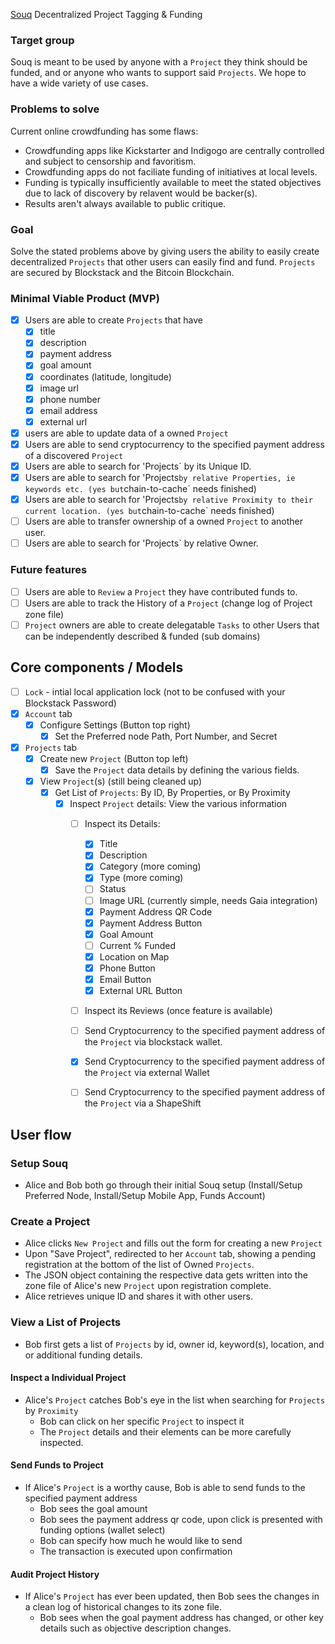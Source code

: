 [Souq](https://github.com/cryptocracy/souq) Decentralized Project Tagging & Funding

### Target group
Souq is meant to be used by anyone with a `Project` they think should be funded, and or anyone who wants to support said `Projects`. We hope to have a wide variety of use cases.

### Problems to solve
Current online crowdfunding has some flaws:
* Crowdfunding apps like Kickstarter and Indigogo are centrally controlled and subject to censorship and favoritism.
* Crowdfunding apps do not faciliate funding of initiatives at local levels. 
* Funding is typically insufficiently available to meet the stated objectives due to lack of discovery by relavent would be backer(s).
* Results aren't always available to public critique.

### Goal
Solve the stated problems above by giving users the ability to easily create decentralized `Projects` that other users can easily find and fund. `Projects` are secured by Blockstack and the Bitcoin Blockchain. 

### Minimal Viable Product (MVP)
* [x] Users are able to create `Projects` that have
	* [x] title
	* [x] description
	* [x] payment address
	* [x] goal amount
	* [x] coordinates (latitude, longitude)
	* [x] image url
	* [x] phone number
	* [x] email address 
	* [x] external url
* [x] users are able to update data of a owned `Project`
* [x] Users are able to send cryptocurrency to the specified payment address of a discovered `Project`
* [x] Users are able to search for 'Projects` by its Unique ID.
* [x] Users are able to search for 'Projects` by relative Properties, ie keywords etc. (yes but `chain-to-cache` needs finished)
* [x] Users are able to search for 'Projects` by relative Proximity to their current location. (yes but `chain-to-cache` needs finished)
* [ ] Users are able to transfer ownership of a owned `Project` to another user.
* [ ] Users are able to search for 'Projects` by relative Owner.

### Future features
* [ ] Users are able to `Review` a `Project` they have contributed funds to.
* [ ] Users are able to track the History of a `Project` (change log of Project zone file)
* [ ] `Project` owners are able to create delegatable `Tasks` to other Users that can be independently described & funded (sub domains)

## Core components / Models
* [ ] `Lock` - intial local application lock (not to be confused with your Blockstack Password)
* [x] `Account` tab
	* [x] Configure Settings (Button top right)
		* [x] Set the Preferred node Path, Port Number, and Secret
* [x] `Projects` tab
	* [x] Create new `Project` (Button top left)
		* [x] Save the `Project` data details by defining the various fields.
	* [x] View `Project`(s) (still being cleaned up)
		* [x] Get List of `Projects`: By ID, By Properties, or By Proximity
			* [x] Inspect `Project` details: View the various information  
				* [ ] Inspect its Details: 
					* [x] Title
					* [x] Description
					* [X] Category (more coming)
					* [X] Type (more coming)
					* [ ] Status
					* [ ] Image URL (currently simple, needs Gaia integration)
					* [x] Payment Address QR Code
					* [X] Payment Address Button
					* [x] Goal Amount
					* [ ] Current % Funded
					* [x] Location on Map
					* [x] Phone Button
					* [x] Email Button
					* [x] External URL Button
				* [ ] Inspect its Reviews (once feature is available)
				* [ ] Send Cryptocurrency to the specified payment address of the `Project` via blockstack wallet.
				* [x] Send Cryptocurrency to the specified payment address of the `Project` via external Wallet
				* [ ] Send Cryptocurrency to the specified payment address of the `Project` via a ShapeShift


## User flow

### Setup Souq
* Alice and Bob both go through their initial Souq setup (Install/Setup Preferred Node, Install/Setup Mobile App, Funds Account)

### Create a Project
* Alice clicks `New Project` and fills out the form for creating a new `Project`
* Upon "Save Project", redirected to her `Account` tab, showing a pending registration at the bottom of the list of Owned `Projects`.
* The JSON object containing the respective data gets written into the zone file of Alice's new `Project` upon registration complete.
* Alice retrieves unique ID and shares it with other users.

### View a List of Projects
* Bob first gets a list of `Projects` by id, owner id, keyword(s), location, and or additional funding details.

#### Inspect a Individual Project
* Alice's `Project` catches Bob's eye in the list when searching for `Projects` by `Proximity`
	* Bob can click on her specific `Project` to inspect it
	* The `Project` details and their elements can be more carefully inspected.

#### Send Funds to Project
* If Alice's `Project` is a worthy cause, Bob is able to send funds to the specified payment address
	* Bob sees the goal amount
	* Bob sees the payment address qr code, upon click is presented with funding options (wallet select)
	* Bob can specify how much he would like to send
	* The transaction is executed upon confirmation

#### Audit Project History
* If Alice's `Project` has ever been updated, then Bob sees the changes in a clean log of historical changes to its zone file.
  * Bob sees when the goal payment address has changed, or other key details such as objective description changes.
